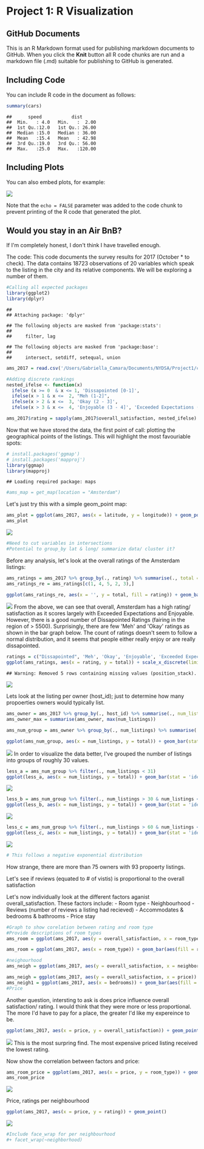 Project 1: R Visualization
================

GitHub Documents
----------------

This is an R Markdown format used for publishing markdown documents to GitHub. When you click the **Knit** button all R code chunks are run and a markdown file (.md) suitable for publishing to GitHub is generated.

Including Code
--------------

You can include R code in the document as follows:

``` r
summary(cars)
```

    ##      speed           dist       
    ##  Min.   : 4.0   Min.   :  2.00  
    ##  1st Qu.:12.0   1st Qu.: 26.00  
    ##  Median :15.0   Median : 36.00  
    ##  Mean   :15.4   Mean   : 42.98  
    ##  3rd Qu.:19.0   3rd Qu.: 56.00  
    ##  Max.   :25.0   Max.   :120.00

Including Plots
---------------

You can also embed plots, for example:

![](AirBnB_files/figure-markdown_github-ascii_identifiers/pressure-1.png)

Note that the `echo = FALSE` parameter was added to the code chunk to prevent printing of the R code that generated the plot.

Would you stay in an Air BnB?
-----------------------------

If I'm completely honest, I don't think I have travelled enough.

The code: This code documents the survey results for 2017 (October \* to check). The data contains 18723 observations of 20 variables which speak to the listing in the city and its relative components. We will be exploring a number of them.

``` r
#Calling all expected packages
library(ggplot2)
library(dplyr)
```

    ## 
    ## Attaching package: 'dplyr'

    ## The following objects are masked from 'package:stats':
    ## 
    ##     filter, lag

    ## The following objects are masked from 'package:base':
    ## 
    ##     intersect, setdiff, setequal, union

``` r
ams_2017 = read.csv('/Users/Gabriella_Camara/Documents/NYDSA/Project1/cities/Amsterdam_2017.csv')

#Adding discrete rankings
nested_ifelse <- function(x)
  ifelse (x >= 0  & x <= 1, 'Dissapointed [0-1]',
  ifelse(x > 1 & x <=  2, "Meh (1-2]", 
  ifelse(x > 2 & x <=  3, 'Okay (2 - 3]',
  ifelse(x > 3 & x <=  4, 'Enjoyable (3 - 4]', 'Exceeded Expectations (4 - 5]') ) ))

ams_2017$rating = sapply(ams_2017$overall_satisfaction, nested_ifelse)
```

Now that we have stored the data, the first point of call: plotting the geographical points of the listings. This will highlight the most favouriable spots:

``` r
# install.packages('ggmap')
# install.packages('mapproj')
library(ggmap)
library(mapproj)
```

    ## Loading required package: maps

``` r
#ams_map = get_map(location = "Amsterdam")
```

Let's just try this with a simple geom\_point map:

``` r
ams_plot = ggplot(ams_2017, aes(x = latitude, y = longitude)) + geom_point(aes(color = overall_satisfaction), size = 0.5)
ams_plot
```

![](AirBnB_files/figure-markdown_github-ascii_identifiers/unnamed-chunk-3-1.png)

``` r
#Need to cut variables in intersections
#Potential to group_by lat & long/ summarize data/ cluster it?
```

Before any analysis, let's look at the overall ratings of the Amsterdam listings:

``` r
ams_ratings = ams_2017 %>% group_by(., rating) %>% summarise(., total = n())
ams_ratings_re = ams_ratings[c(1, 4, 5, 2, 3),]

ggplot(ams_ratings_re, aes(x = '', y = total, fill = rating)) + geom_bar(stat = 'identity') + coord_polar('y', 0)
```

![](AirBnB_files/figure-markdown_github-ascii_identifiers/unnamed-chunk-4-1.png) From the above, we can see that overall, Amsterdam has a high rating/ satisfaction as it scores largely with Exceeded Expectations and Enjoyable. However, there is a good number of Dissapointed Ratings (fairing in the region of &gt; 5500). Surprisingly, there are few 'Meh' and 'Okay' ratings as shown in the bar graph below. The count of ratings doesn't seem to follow a normal distribution, and it seems that people either really enjoy or are really dissapointed.

``` r
ratings = c("Dissapointed", 'Meh', 'Okay', 'Enjoyable', 'Exceeded Expectations')
ggplot(ams_ratings, aes(x = rating, y = total)) + scale_x_discrete(limits = ratings) + geom_bar(stat = 'identity')
```

    ## Warning: Removed 5 rows containing missing values (position_stack).

![](AirBnB_files/figure-markdown_github-ascii_identifiers/unnamed-chunk-5-1.png)

Lets look at the listing per owner (host\_id); just to determine how many propoerties owners would typically list.

``` r
ams_owner = ams_2017 %>% group_by(., host_id) %>% summarise(., num_listings = n())
ams_owner_max = summarise(ams_owner, max(num_listings))

ams_num_group = ams_owner %>% group_by(., num_listings) %>% summarise(., total = sum(num_listings))

ggplot(ams_num_group, aes(x = num_listings, y = total)) + geom_bar(stat = 'identity')
```

![](AirBnB_files/figure-markdown_github-ascii_identifiers/unnamed-chunk-6-1.png) In order to visualize the data better, I've grouped the number of listings into groups of roughly 30 values.

``` r
less_a = ams_num_group %>% filter(., num_listings < 31)
ggplot(less_a, aes(x = num_listings, y = total)) + geom_bar(stat = 'identity')
```

![](AirBnB_files/figure-markdown_github-ascii_identifiers/unnamed-chunk-7-1.png)

``` r
less_b = ams_num_group %>% filter(., num_listings > 30 & num_listings < 61)
ggplot(less_b, aes(x = num_listings, y = total)) + geom_bar(stat = 'identity')
```

![](AirBnB_files/figure-markdown_github-ascii_identifiers/unnamed-chunk-7-2.png)

``` r
less_c = ams_num_group %>% filter(., num_listings > 60 & num_listings < 100)
ggplot(less_c, aes(x = num_listings, y = total)) + geom_bar(stat = 'identity')
```

![](AirBnB_files/figure-markdown_github-ascii_identifiers/unnamed-chunk-7-3.png)

``` r
# This follows a negative exponential distribution
```

How strange, there are more than 75 owners with 93 propoerty listings.

Let's see if reviews (equated to \# of vistis) is proportional to the overall satisfaction

Let's now individually look at the different factors aganist overall\_satisfaction. These factors include: - Room type - Neighbourhood - Reviews (number of reviews a listing had recieved) - Accommodates & bedrooms & bathrooms - Price stay

``` r
#Graph to show corelation between rating and room type
#Provide descriptions of room types
ams_room = ggplot(ams_2017, aes(y = overall_satisfaction, x = room_type)) + geom_boxplot()

ams_room = ggplot(ams_2017, aes(x = room_type)) + geom_bar(aes(fill = rating))

#neighourhood
ams_neigh = ggplot(ams_2017, aes(y = overall_satisfaction, x = neighborhood)) + geom_point()

ams_neigh = ggplot(ams_2017, aes(y = overall_satisfaction, x = price)) + geom_point()
ams_neigh1 = ggplot(ams_2017, aes(x = bedrooms)) + geom_bar(aes(fill = rating)) + facet_wrap(~ neighborhood)
#Price
```

Another question, intersting to ask is does price influence overall satisfaction/ rating. I would think that they were more or less proportional. The more I'd have to pay for a place, the greater I'd like my expereince to be.

``` r
ggplot(ams_2017, aes(x = price, y = overall_satisfaction)) + geom_point()
```

![](AirBnB_files/figure-markdown_github-ascii_identifiers/unnamed-chunk-10-1.png) This is the most surpring find. The most expensive priced listing received the lowest rating.

Now show the correlation between factors and price:

``` r
ams_room_price = ggplot(ams_2017, aes(x = price, y = room_type)) + geom_point()
ams_room_price
```

![](AirBnB_files/figure-markdown_github-ascii_identifiers/unnamed-chunk-11-1.png)

Price, ratings per neighbourhood

``` r
ggplot(ams_2017, aes(x = price, y = rating)) + geom_point() 
```

![](AirBnB_files/figure-markdown_github-ascii_identifiers/unnamed-chunk-12-1.png)

``` r
#Include face_wrap for per neighbourhood
#+ facet_wrap(~neighborhood)
```
